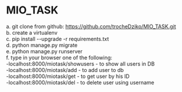# MIO_TASK  
  
a. git clone from github: https://github.com/trocheDziko/MIO_TASK.git  
b. create a virtualenv  
c. pip install --upgrade -r requirements.txt  
d. python manage.py migrate  
e. python manage.py runserver  
f. type in your browser one of the following:   
	-localhost:8000/miotask/showusers - to show all users in DB  
	-localhost:8000/miotask/add	  - to add user to db  
	-localhost:8000/miotask/get       - to get user by his ID  
	-localhost:8000/miotask/del	  - to delete user using username  

